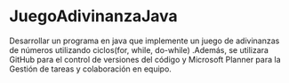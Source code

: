 # JuegoAdivinanzaJava
Desarrollar un programa en java que implemente un juego de adivinanzas de números utilizando ciclos(for, while, do-while) .Además, se utilizara GitHub para el control de versiones del código y Microsoft Planner para la Gestión de tareas y colaboración en equipo. 
